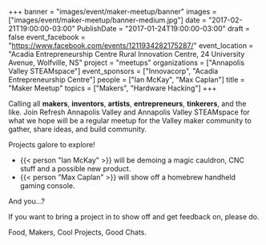 +++
banner = "images/event/maker-meetup/banner"
images = ["images/event/maker-meetup/banner-medium.jpg"]
date = "2017-02-21T19:00:00-03:00"
PublishDate = "2017-01-24T19:00:00-03:00"
draft = false
event_facebook = "https://www.facebook.com/events/1211934282175287/"
event_location = "Acadia Entrepreneurship Centre Rural Innovation Centre, 24 University Avenue, Wolfville, NS"
project = "meetups"
organizations = ["Annapolis Valley STEAMspace"]
event_sponsors = ["Innovacorp", "Acadia Entrepreneurship Centre"]
people = ["Ian McKay", "Max Caplan"]
title = "Maker Meetup"
topics = ["Makers", "Hardware Hacking"]
+++

Calling all **makers**, **inventors**, **artists**, **entrepreneurs**, **tinkerers**, and the like. Join Refresh Annapolis Valley and Annapolis Valley STEAMspace for what we hope will be a regular meetup for the Valley maker community to gather, share ideas, and build community.

Projects galore to explore!

* {{< person "Ian McKay" >}} will be demoing a magic cauldron, CNC stuff and a possible new product.
* {{< person "Max Caplan" >}} will show off a homebrew handheld gaming console.

And you...?

If you want to bring a project in to show off and get feedback on, please do. 

Food, Makers, Cool Projects, Good Chats.
